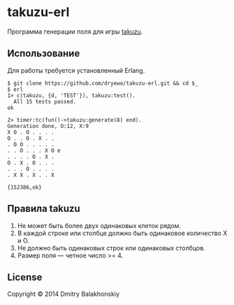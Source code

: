 # takuzu-erl

Программа генерации поля для игры [takuzu](http://en.wikipedia.org/wiki/Takuzu).

## Использование

Для работы требуется установленный Erlang.

```
$ git clone https://github.com/dryewo/takuzu-erl.git && cd $_
$ erl
1> c(takuzu, {d, 'TEST'}), takuzu:test().
  All 15 tests passed.
ok

2> timer:tc(fun()->takuzu:generate(8) end).
Generation done, O:12, X:9
X O . O . . . . 
O . . O . X . . 
. O O . . . . . 
. . O . . . X O е
. . . . O . X . 
O . X . O . . . 
. . . O . . . . 
. X X . X . . X 

{152386,ok}
```

## Правила takuzu

1. Не может быть более двух одинаковых клеток рядом.
2. В каждой строке или столбце должно быть одинаковое количество X и O.
3. Не должно быть одинаковых строк или одинаковых столбцов.
4. Размер поля — четное число >= 4.

## License

Copyright © 2014 Dmitry Balakhonskiy
